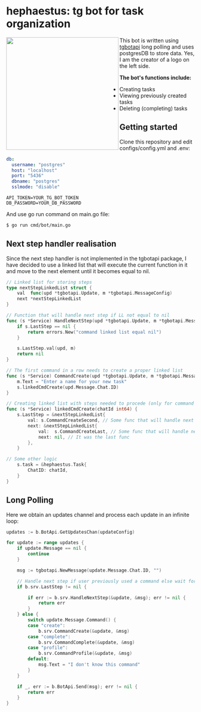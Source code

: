 # hephaestus: tg bot for task organization

<img align="left" width="300px" height="300px" src="https://i.ibb.co/S0Bp2wz/hammer.png">

This bot is written using <a href="https://github.com/go-telegram-bot-api/telegram-bot-api">tgbotapi</a> long polling and uses postgresDB to store data. Yes, I am the creator of a logo on the left side.

**The bot's functions include:** 

- Creating tasks
- Viewing previously created tasks
- Deleting (completing) tasks

## Getting started

Clone this repository and edit configs/config.yml and .env:
```yaml
db:
  username: "postgres"
  host: "localhost"
  port: "5436"
  dbname: "postgres"
  sslmode: "disable"
```

```.env
API_TOKEN=YOUR_TG_BOT_TOKEN
DB_PASSWORD=YOUR_DB_PASSWORD
```

And use go run command on main.go file:
```bash
$ go run cmd/bot/main.go
```

## Next step handler realisation

Since the next step handler is not implemented in the tgbotapi package, I have decided to use a linked list that will execute the current function in it and move to the next element until it becomes equal to nil.
```go
// Linked list for storing steps
type nextStepLinkedList struct {
	val  func(upd *tgbotapi.Update, m *tgbotapi.MessageConfig)
	next *nextStepLinkedList
}

// Function that will handle next step if LL not equal to nil
func (s *Service) HandleNextStep(upd *tgbotapi.Update, m *tgbotapi.MessageConfig) error {
	if s.LastStep == nil {
		return errors.New("command linked list equal nil")
	}

	s.LastStep.val(upd, m)
	return nil
}

// The first command in a row needs to create a proper linked list
func (s *Service) CommandCreate(upd *tgbotapi.Update, m *tgbotapi.MessageConfig) {
	m.Text = "Enter a name for your new task"
	s.linkedCmdCreate(upd.Message.Chat.ID)
}

// Creating linked list with steps needed to procede (only for command /new)
func (s *Service) linkedCmdCreate(chatId int64) {
	s.LastStep = &nextStepLinkedList{
		val: s.CommandCreateSecond, // Some func that will handle next step
		next: &nextStepLinkedList{
			val:  s.CommandCreateLast, // Some func that will handle next step
			next: nil, // It was the last func
		},
	}

// Some other logic
	s.task = &hephaestus.Task{
		ChatID: chatId,
	}
}
```

## Long Polling
Here we obtain an updates channel and process each update in an infinite loop:
```go
updates := b.BotApi.GetUpdatesChan(updateConfig)

for update := range updates {
	if update.Message == nil {
		continue
	}

	msg := tgbotapi.NewMessage(update.Message.Chat.ID, "")

	// Handle next step if user previously used a command else wait for new command
	if b.srv.LastStep != nil {

		if err := b.srv.HandleNextStep(&update, &msg); err != nil {
			return err
		}
	} else {
		switch update.Message.Command() {
		case "create":
			b.srv.CommandCreate(&update, &msg)
		case "complete":
			b.srv.CommandComplete(&update, &msg)
		case "profile":
			b.srv.CommandProfile(&update, &msg)
		default:
			msg.Text = "I don't know this command"
		}
	}

	if _, err := b.BotApi.Send(msg); err != nil {
		return err
	}
}
```



